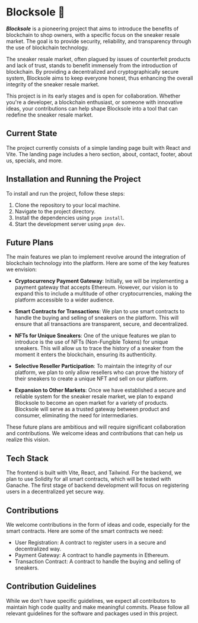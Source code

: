 # Blocksole 👟

***Blocksole*** is a pioneering project that aims to introduce the benefits of blockchain to shop owners, with a specific focus on the sneaker resale market. The goal is to provide security, reliability, and transparency through the use of blockchain technology.

The sneaker resale market, often plagued by issues of counterfeit products and lack of trust, stands to benefit immensely from the introduction of blockchain. By providing a decentralized and cryptographically secure system, Blocksole aims to keep everyone honest, thus enhancing the overall integrity of the sneaker resale market.

This project is in its early stages and is open for collaboration. Whether you're a developer, a blockchain enthusiast, or someone with innovative ideas, your contributions can help shape Blocksole into a tool that can redefine the sneaker resale market.

## Current State

The project currently consists of a simple landing page built with React and Vite. The landing page includes a hero section, about, contact, footer, about us, specials, and more.

## Installation and Running the Project

To install and run the project, follow these steps:

1. Clone the repository to your local machine.
2. Navigate to the project directory.
3. Install the dependencies using `pnpm install`.
4. Start the development server using `pnpm dev`.

## Future Plans

The main features we plan to implement revolve around the integration of blockchain technology into the platform. Here are some of the key features we envision:

- **Cryptocurrency Payment Gateway**: Initially, we will be implementing a payment gateway that accepts Ethereum. However, our vision is to expand this to include a multitude of other cryptocurrencies, making the platform accessible to a wider audience.

- **Smart Contracts for Transactions**: We plan to use smart contracts to handle the buying and selling of sneakers on the platform. This will ensure that all transactions are transparent, secure, and decentralized.

- **NFTs for Unique Sneakers**: One of the unique features we plan to introduce is the use of NFTs (Non-Fungible Tokens) for unique sneakers. This will allow us to trace the history of a sneaker from the moment it enters the blockchain, ensuring its authenticity.

- **Selective Reseller Participation**: To maintain the integrity of our platform, we plan to only allow resellers who can prove the history of their sneakers to create a unique NFT and sell on our platform.

- **Expansion to Other Markets**: Once we have established a secure and reliable system for the sneaker resale market, we plan to expand Blocksole to become an open market for a variety of products. Blocksole will serve as a trusted gateway between product and consumer, eliminating the need for intermediaries.

These future plans are ambitious and will require significant collaboration and contributions. We welcome ideas and contributions that can help us realize this vision.

## Tech Stack

The frontend is built with Vite, React, and Tailwind. For the backend, we plan to use Solidity for all smart contracts, which will be tested with Ganache. The first stage of backend development will focus on registering users in a decentralized yet secure way.

## Contributions

We welcome contributions in the form of ideas and code, especially for the smart contracts. Here are some of the smart contracts we need:

- User Registration: A contract to register users in a secure and decentralized way.
- Payment Gateway: A contract to handle payments in Ethereum.
- Transaction Contract: A contract to handle the buying and selling of sneakers.

## Contribution Guidelines

While we don't have specific guidelines, we expect all contributors to maintain high code quality and make meaningful commits. Please follow all relevant guidelines for the software and packages used in this project.
